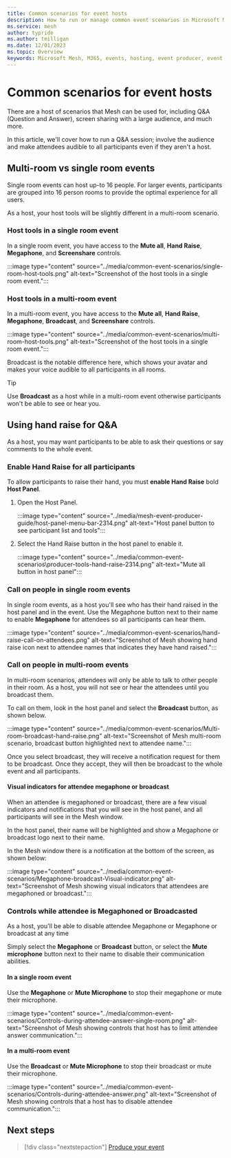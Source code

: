 ```yaml
---
title: Common scenarios for event hosts
description: How to run or manage common event scenarios in Microsoft Mesh.
ms.service: mesh
author: typride
ms.author: tmilligan
ms.date: 12/01/2023
ms.topic: Overview
keywords: Microsoft Mesh, M365, events, hosting, event producer, event organizer, Q&A, scenarios
---
```


# Common scenarios for event hosts

There are a host of scenarios that Mesh can be used for, including Q&A (Question and Answer), screen sharing with a large audience, and much more.

In this article, we'll cover how to run a Q&A session; involve the audience and make attendees audible to all participants even if they aren't a host.

## Multi-room vs single room events

Single room events can host up-to 16 people. For larger events, participants are grouped into 16 person rooms to provide the optimal experience for all users.

As a host, your host tools will be slightly different in a multi-room scenario.

### Host tools in a single room event

In a single room event, you have access to the **Mute all**, **Hand Raise**, **Megaphone**, and **Screenshare** controls.

:::image type="content" source="../media/common-event-scenarios/single-room-host-tools.png" alt-text="Screenshot of the host tools in a single room event.":::

### Host tools in a multi-room event

In a multi-room event, you have access to the **Mute all**, **Hand Raise**, **Megaphone**, **Broadcast**, and **Screenshare** controls.

:::image type="content" source="../media/common-event-scenarios/multi-room-host-tools.png" alt-text="Screenshot of the host tools in a single room event.":::

Broadcast is the notable difference here, which shows your avatar and makes your voice audible to all participants in all rooms.

> [!TIP]
> Use **Broadcast** as a host while in a multi-room event otherwise participants won't be able to see or hear you.

## Using hand raise for Q&A

As a host, you may want participants to be able to ask their questions or say comments to the whole event.

### Enable Hand Raise for all participants

To allow participants to raise their hand, you must **enable Hand Raise** bold **Host Panel**.

1. Open the Host Panel.

    :::image type="content" source="../media/mesh-event-producer-guide/host-panel-menu-bar-2314.png" alt-text="Host panel button to see participant list and tools":::

1. Select the Hand Raise button in the host panel to enable it.

    :::image type="content" source="../media/common-event-scenarios\producer-tools-hand-raise-2314.png" alt-text="Mute all button in host panel":::

### Call on people in single room events

In single room events, as a host you'll see who has their hand raised in the host panel and in the event. Use the Megaphone button next to their name to enable **Megaphone** for attendees so all participants can hear them.

:::image type="content" source="../media/common-event-scenarios/hand-raise-call-on-attendees.png" alt-text="Screenshot of Mesh showing hand raise icon next to attendee names that indicates they have hand raised.":::

### Call on people in multi-room events

In multi-room scenarios, attendees will only be able to talk to other people in their room. As a host, you will not see or hear the attendees until you broadcast them.

To call on them, look in the host panel and select the **Broadcast** button, as shown below.

:::image type="content" source="../media/common-event-scenarios/Multi-room-broadcast-hand-raise.png" alt-text="Screenshot of Mesh multi-room scenario, broadcast button highlighted next to attendee name.":::

Once you select broadcast, they will receive a notification request for them to be broadcast. Once they accept, they will then be broadcast to the whole event and all participants.

#### Visual indicators for attendee megaphone or broadcast

When an attendee is megaphoned or broadcast, there are a few visual indicators and notifications that you will see in the host panel, and all participants will see in the Mesh window.

In the host panel, their name will be highlighted and show a Megaphone or broadcast logo next to their name.

In the Mesh window there is a notification at the bottom of the screen, as shown below:

:::image type="content" source="../media/common-event-scenarios/Megaphone-broadcast-Visual-indicator.png" alt-text="Screenshot of Mesh showing visual indicators that attendees are megaphoned or broadcast.":::

### Controls while attendee is Megaphoned or Broadcasted

As a host, you'll be able to disable attendee Megaphone or Megaphone or broadcast at any time

Simply select the **Megaphone** or **Broadcast** button, or select the **Mute microphone** button next to their name to disable their communication abilities.

#### In a single room event

Use the **Megaphone** or **Mute Microphone** to stop their megaphone or mute their microphone.

:::image type="content" source="../media/common-event-scenarios/Controls-during-attendee-answer-single-room.png" alt-text="Screenshot of Mesh showing controls that host has to limit attendee answer communication.":::

#### In a multi-room event

Use the **Broadcast** or **Mute Microphone** to stop their broadcast or mute their microphone.

:::image type="content" source="../media/common-event-scenarios/Controls-during-attendee-answer.png" alt-text="Screenshot of Mesh showing controls that a host has to disable attendee communication.":::

## Next steps

   > [!div class="nextstepaction"]
   > [Produce your event](produce-event.md)